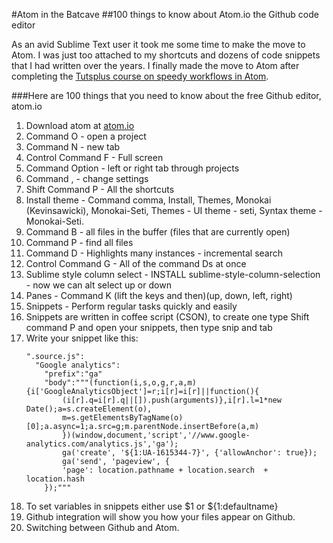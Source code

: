 #Atom in the Batcave
##100 things to know about Atom.io the Github code editor

As an avid Sublime Text user it took me some time to make the move to Atom. I was just too attached to my shortcuts and dozens of code snippets that I had written over the years. I finally made the move to Atom after completing the [Tutsplus course on speedy workflows in Atom](https://code.tutsplus.com/courses/speedy-workflows-with-atom?ec_promo=teaser_post).

###Here are 100 things that you need to know about the free Github editor, atom.io

1. Download atom at [atom.io](http://atom.io)
2. Command O - open a project
3. Command N - new tab
4. Control Command F - Full screen
5. Command Option - left or right tab through projects
6. Command , - change settings
7. Shift Command P - All the shortcuts
8. Install theme - Command comma, Install, Themes, Monokai (Kevinsawicki), Monokai-Seti, Themes - UI theme - seti, Syntax theme - Monokai-Seti.
9. Command B - all files in the buffer (files that are currently open)
10. Command P - find all files
11. Command D - Highlights many instances - incremental search
12. Control Command G - All of the command Ds at once
13. Sublime style column select - INSTALL sublime-style-column-selection - now we can alt select up or down
14. Panes - Command K (lift the keys and then)(up, down, left, right)
15. Snippets - Perform regular tasks quickly and easily
16. Snippets are written in coffee script (CSON), to create one type Shift command P and open your snippets, then type snip and tab
17. Write your snippet like this:
    ```
    ".source.js":
      "Google analytics":
        "prefix":"ga"
        "body":"""(function(i,s,o,g,r,a,m){i['GoogleAnalyticsObject']=r;i[r]=i[r]||function(){
            (i[r].q=i[r].q||[]).push(arguments)},i[r].l=1*new Date();a=s.createElement(o),
            m=s.getElementsByTagName(o)[0];a.async=1;a.src=g;m.parentNode.insertBefore(a,m)
            })(window,document,'script','//www.google-analytics.com/analytics.js','ga');
            ga('create', '${1:UA-1615344-7}', {'allowAnchor': true});
            ga('send', 'pageview', {
            'page': location.pathname + location.search  + location.hash
        });"""
    ```
18. To set variables in snippets either use $1 or ${1:defaultname}
19. Github integration will show you how your files appear on Github.
20. Switching between Github and Atom.

